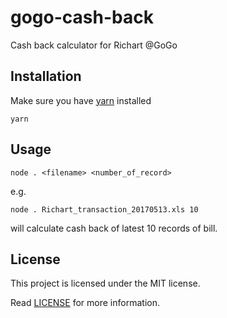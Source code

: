 # gogo-cash-back

Cash back calculator for Richart @GoGo

## Installation

Make sure you have [yarn](https://yarnpkg.com/) installed

```
yarn
```

## Usage

`node . <filename> <number_of_record>`

e.g.

```
node . Richart_transaction_20170513.xls 10
```

will calculate cash back of latest 10 records of bill.

## License

This project is licensed under the MIT license.

Read [LICENSE](LICENSE) for more information.
